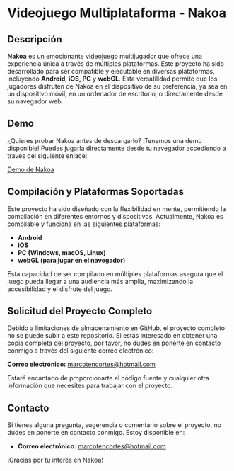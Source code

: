 
# Videojuego Multiplataforma - Nakoa

## Descripción

**Nakoa** es un emocionante videojuego multijugador que ofrece una experiencia única a través de múltiples plataformas. Este proyecto ha sido desarrollado para ser compatible y ejecutable en diversas plataformas, incluyendo **Android, iOS, PC** y **webGL**. Esta versatilidad permite que los jugadores disfruten de Nakoa en el dispositivo de su preferencia, ya sea en un dispositivo móvil, en un ordenador de escritorio, o directamente desde su navegador web.

## Demo

¿Quieres probar Nakoa antes de descargarlo? ¡Tenemos una demo disponible! Puedes jugarla directamente desde tu navegador accediendo a través del siguiente enlace:

[Demo de Nakoa](https://marcotencortes.github.io/Videojuego-Multiplataforma-Nakoa/)

## Compilación y Plataformas Soportadas

Este proyecto ha sido diseñado con la flexibilidad en mente, permitiendo la compilación en diferentes entornos y dispositivos. Actualmente, Nakoa es compilable y funciona en las siguientes plataformas:

- **Android**
- **iOS**
- **PC (Windows, macOS, Linux)**
- **webGL (para jugar en el navegador)**

Esta capacidad de ser compilado en múltiples plataformas asegura que el juego pueda llegar a una audiencia más amplia, maximizando la accesibilidad y el disfrute del juego.

## Solicitud del Proyecto Completo

Debido a limitaciones de almacenamiento en GitHub, el proyecto completo no se puede subir a este repositorio. Si estás interesado en obtener una copia completa del proyecto, por favor, no dudes en ponerte en contacto conmigo a través del siguiente correo electrónico:

**Correo electrónico:** [marcotencortes@hotmail.com](mailto:marcotencortes@hotmail.com)

Estaré encantado de proporcionarte el código fuente y cualquier otra información que necesites para trabajar con el proyecto.

## Contacto

Si tienes alguna pregunta, sugerencia o comentario sobre el proyecto, no dudes en ponerte en contacto conmigo. Estoy disponible en:

- **Correo electrónico:** [marcotencortes@hotmail.com](mailto:marcotencortes@hotmail.com)

¡Gracias por tu interés en Nakoa!

